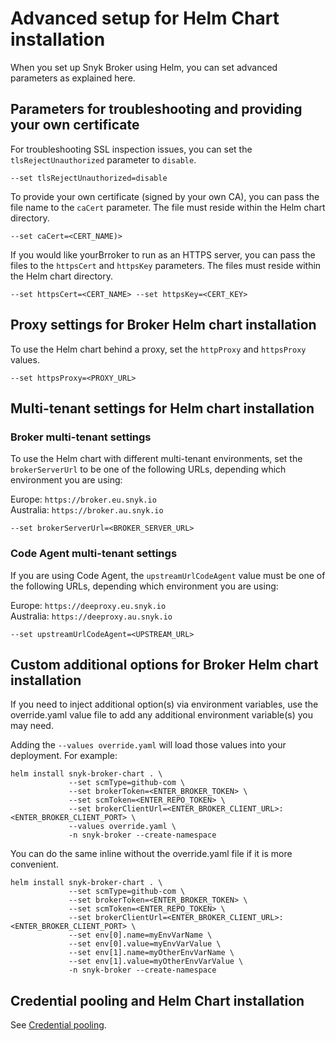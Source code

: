 # Advanced setup for Helm Chart installation

When you set up Snyk Broker using Helm, you can set advanced parameters as explained here.

## Parameters for troubleshooting and providing your own certificate

For troubleshooting SSL inspection issues, you can set the `tlsRejectUnauthorized` parameter to `disable`.

```
--set tlsRejectUnauthorized=disable
```

To provide your own certificate (signed by your own CA), you can pass the file name to the `caCert` parameter. The file must reside within the Helm chart directory.

```
--set caCert=<CERT_NAME)>
```

If you would like yourBrroker to run as an HTTPS server, you can pass the files to the `httpsCert` and `httpsKey` parameters. The files must reside within the Helm chart directory.

```
--set httpsCert=<CERT_NAME> --set httpsKey=<CERT_KEY>
```

## Proxy settings for Broker Helm chart installation

To use the Helm chart behind a proxy, set the `httpProxy` and `httpsProxy` values.

```
--set httpsProxy=<PROXY_URL>
```

## Multi-tenant settings for Helm chart installation

### **Broker multi-tenant settings**

To use the Helm chart with different multi-tenant environments, set the `brokerServerUrl` to be one of the following URLs, depending which environment you are using:

Europe: `https://broker.eu.snyk.io`\
Australia: `https://broker.au.snyk.io`

```
--set brokerServerUrl=<BROKER_SERVER_URL>
```

### **Code Agent multi-tenant settings**

If you are using Code Agent, the `upstreamUrlCodeAgent` value must be one of the following URLs, depending which environment you are using:

Europe: `https://deeproxy.eu.snyk.io`\
Australia: `https://deeproxy.au.snyk.io`

```
--set upstreamUrlCodeAgent=<UPSTREAM_URL>
```

## Custom additional options for Broker Helm chart installation

If you need to inject additional option(s) via environment variables, use the override.yaml value file to add any additional environment variable(s) you may need.

Adding the `--values override.yaml` will load those values into your deployment. For example:

```
helm install snyk-broker-chart . \
             --set scmType=github-com \
             --set brokerToken=<ENTER_BROKER_TOKEN> \
             --set scmToken=<ENTER_REPO_TOKEN> \
             --set brokerClientUrl=<ENTER_BROKER_CLIENT_URL>:<ENTER_BROKER_CLIENT_PORT> \
             --values override.yaml \
             -n snyk-broker --create-namespace
```

You can do the same inline without the override.yaml file if it is more convenient.

```
helm install snyk-broker-chart . \
             --set scmType=github-com \
             --set brokerToken=<ENTER_BROKER_TOKEN> \
             --set scmToken=<ENTER_REPO_TOKEN> \
             --set brokerClientUrl=<ENTER_BROKER_CLIENT_URL>:<ENTER_BROKER_CLIENT_PORT> \
             --set env[0].name=myEnvVarName \
             --set env[0].value=myEnvVarValue \
             --set env[1].name=myOtherEnvVarName \
             --set env[1].value=myOtherEnvVarValue \
             -n snyk-broker --create-namespace
```

## Credential pooling and Helm Chart installation

See [Credential pooling](../../install-and-configure-broker-using-docker/advanced-configuration-for-snyk-broker-docker-installation/credential-pooling-with-docker.md).
